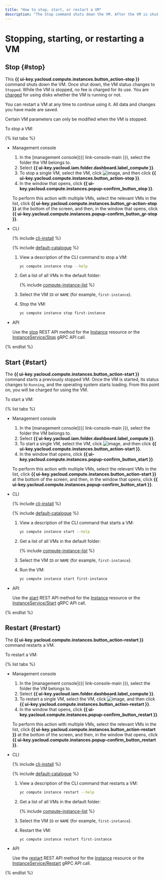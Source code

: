 ```yaml
---
title: "How to stop, start, or restart a VM"
description: "The Stop command shuts down the VM. After the VM is shut down, its status changes to STOPPED. You can enable the VM at any time to continue working with it. The Start command starts a previously stopped VM. After the VM is started, its status changes to RUNNING and the operating system starts loading."
---
```


# Stopping, starting, or restarting a VM

## Stop {#stop}

This **{{ ui-key.yacloud.compute.instances.button_action-stop }}** command shuts down the VM. Once shut down, the VM status changes to `Stopped`. While the VM is stopped, no fee is charged for its use. You are [charged](../../pricing.md#disk) for using disks whether the VM is running or not.

You can restart a VM at any time to continue using it. All data and changes you have made are saved.

Certain VM parameters can only be modified when the VM is stopped.

To stop a VM:

{% list tabs %}

- Management console

   1. In the [management console]({{ link-console-main }}), select the folder the VM belongs to.
   1. Select **{{ ui-key.yacloud.iam.folder.dashboard.label_compute }}**.
   1. To stop a single VM, select the VM, click ![image](../../../_assets/options.svg), and then click **{{ ui-key.yacloud.compute.instances.button_action-stop }}**.
   1. In the window that opens, click **{{ ui-key.yacloud.compute.instances.popup-confirm_button_stop }}**.

   To perform this action with multiple VMs, select the relevant VMs in the list, click **{{ ui-key.yacloud.compute.instances.button_gr-action-stop }}** at the bottom of the screen, and then, in the window that opens, click **{{ ui-key.yacloud.compute.instances.popup-confirm_button_gr-stop }}**.

- CLI

   {% include [cli-install](../../../_includes/cli-install.md) %}

   {% include [default-catalogue](../../../_includes/default-catalogue.md) %}

   1. View a description of the CLI command to stop a VM:

      ```bash
      yc compute instance stop --help
      ```

   1. Get a list of all VMs in the default folder:

      {% include [compute-instance-list](../../_includes_service/compute-instance-list.md) %}

   1. Select the VM `ID` or `NAME` (for example, `first-instance`).
   1. Stop the VM:

      ```bash
      yc compute instance stop first-instance
      ```

- API

   Use the [stop](../../api-ref/Instance/stop.md) REST API method for the [Instance](../../api-ref/Instance/) resource or the [InstanceService/Stop](../../api-ref/grpc/instance_service.md#Stop) gRPC API call.

{% endlist %}

## Start {#start}

The **{{ ui-key.yacloud.compute.instances.button_action-start }}** command starts a previously stopped VM. Once the VM is started, its status changes to `Running`, and the operating system starts loading. From this point on, you will be charged for using the VM.

To start a VM:

{% list tabs %}

- Management console

   1. In the [management console]({{ link-console-main }}), select the folder the VM belongs to.
   1. Select **{{ ui-key.yacloud.iam.folder.dashboard.label_compute }}**.
   1. To start a single VM, select the VM, click ![image](../../../_assets/options.svg), and then click **{{ ui-key.yacloud.compute.instances.button_action-start }}**.
   1. In the window that opens, click **{{ ui-key.yacloud.compute.instances.popup-confirm_button_start }}**.

   To perform this action with multiple VMs, select the relevant VMs in the list, click **{{ ui-key.yacloud.compute.instances.button_action-start }}** at the bottom of the screen, and then, in the window that opens, click **{{ ui-key.yacloud.compute.instances.popup-confirm_button_start }}**.

- CLI

   {% include [cli-install](../../../_includes/cli-install.md) %}

   {% include [default-catalogue](../../../_includes/default-catalogue.md) %}

   1. View a description of the CLI command that starts a VM:

      ```bash
      yc compute instance start --help
      ```

   1. Get a list of all VMs in the default folder:

      {% include [compute-instance-list](../../_includes_service/compute-instance-list.md) %}

   1. Select the VM `ID` or `NAME` (for example, `first-instance`).
   1. Run the VM:

      ```bash
      yc compute instance start first-instance
      ```

- API

   Use the [start](../../api-ref/Instance/start.md) REST API method for the [Instance](../../api-ref/Instance/) resource or the [InstanceService/Start](../../api-ref/grpc/instance_service.md#Start) gRPC API call.

{% endlist %}

## Restart {#restart}

The **{{ ui-key.yacloud.compute.instances.button_action-restart }}** command restarts a VM.

To restart a VM:

{% list tabs %}

- Management console

   1. In the [management console]({{ link-console-main }}), select the folder the VM belongs to.
   1. Select **{{ ui-key.yacloud.iam.folder.dashboard.label_compute }}**.
   1. To restart a single VM, select the VM, click ![image](../../../_assets/options.svg), and then click **{{ ui-key.yacloud.compute.instances.button_action-restart }}**.
   1. In the window that opens, click **{{ ui-key.yacloud.compute.instances.popup-confirm_button_restart }}**.

   To perform this action with multiple VMs, select the relevant VMs in the list, click **{{ ui-key.yacloud.compute.instances.button_action-restart }}** at the bottom of the screen, and then, in the window that opens, click **{{ ui-key.yacloud.compute.instances.popup-confirm_button_restart }}**.

- CLI

   {% include [cli-install](../../../_includes/cli-install.md) %}

   {% include [default-catalogue](../../../_includes/default-catalogue.md) %}

   1. View a description of the CLI command that restarts a VM:

      ```bash
      yc compute instance restart --help
      ```

   1. Get a list of all VMs in the default folder:

      {% include [compute-instance-list](../../_includes_service/compute-instance-list.md) %}

   1. Select the VM `ID` or `NAME` (for example, `first-instance`).
   1. Restart the VM:

      ```bash
      yc compute instance restart first-instance
      ```

- API

   Use the [restart](../../api-ref/Instance/restart.md) REST API method for the [Instance](../../api-ref/Instance/) resource or the [InstanceService/Restart](../../api-ref/grpc/instance_service.md#Restart) gRPC API call.

{% endlist %}